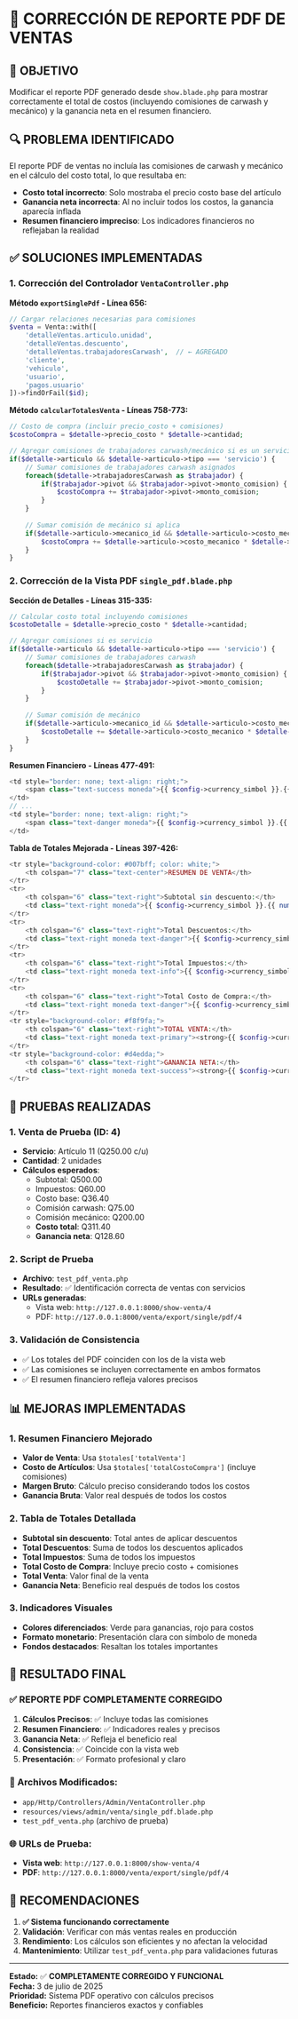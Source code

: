 # 📄 CORRECCIÓN DE REPORTE PDF DE VENTAS

## 🎯 **OBJETIVO**
Modificar el reporte PDF generado desde `show.blade.php` para mostrar correctamente el total de costos (incluyendo comisiones de carwash y mecánico) y la ganancia neta en el resumen financiero.

## 🔍 **PROBLEMA IDENTIFICADO**
El reporte PDF de ventas no incluía las comisiones de carwash y mecánico en el cálculo del costo total, lo que resultaba en:
- **Costo total incorrecto**: Solo mostraba el precio costo base del artículo
- **Ganancia neta incorrecta**: Al no incluir todos los costos, la ganancia aparecía inflada
- **Resumen financiero impreciso**: Los indicadores financieros no reflejaban la realidad

## ✅ **SOLUCIONES IMPLEMENTADAS**

### **1. Corrección del Controlador `VentaController.php`**

**Método `exportSinglePdf` - Línea 656:**
```php
// Cargar relaciones necesarias para comisiones
$venta = Venta::with([
    'detalleVentas.articulo.unidad',
    'detalleVentas.descuento',
    'detalleVentas.trabajadoresCarwash',  // ← AGREGADO
    'cliente',
    'vehiculo',
    'usuario',
    'pagos.usuario'
])->findOrFail($id);
```

**Método `calcularTotalesVenta` - Líneas 758-773:**
```php
// Costo de compra (incluir precio_costo + comisiones)
$costoCompra = $detalle->precio_costo * $detalle->cantidad;

// Agregar comisiones de trabajadores carwash/mecánico si es un servicio
if($detalle->articulo && $detalle->articulo->tipo === 'servicio') {
    // Sumar comisiones de trabajadores carwash asignados
    foreach($detalle->trabajadoresCarwash as $trabajador) {
        if($trabajador->pivot && $trabajador->pivot->monto_comision) {
            $costoCompra += $trabajador->pivot->monto_comision;
        }
    }
    
    // Sumar comisión de mecánico si aplica
    if($detalle->articulo->mecanico_id && $detalle->articulo->costo_mecanico > 0) {
        $costoCompra += $detalle->articulo->costo_mecanico * $detalle->cantidad;
    }
}
```

### **2. Corrección de la Vista PDF `single_pdf.blade.php`**

**Sección de Detalles - Líneas 315-335:**
```php
// Calcular costo total incluyendo comisiones
$costoDetalle = $detalle->precio_costo * $detalle->cantidad;

// Agregar comisiones si es servicio
if($detalle->articulo && $detalle->articulo->tipo === 'servicio') {
    // Sumar comisiones de trabajadores carwash
    foreach($detalle->trabajadoresCarwash as $trabajador) {
        if($trabajador->pivot && $trabajador->pivot->monto_comision) {
            $costoDetalle += $trabajador->pivot->monto_comision;
        }
    }
    
    // Sumar comisión de mecánico
    if($detalle->articulo->mecanico_id && $detalle->articulo->costo_mecanico > 0) {
        $costoDetalle += $detalle->articulo->costo_mecanico * $detalle->cantidad;
    }
}
```

**Resumen Financiero - Líneas 477-491:**
```php
<td style="border: none; text-align: right;">
    <span class="text-success moneda">{{ $config->currency_simbol }}.{{ number_format($totales['totalVenta'], 2, '.', ',') }}</span>
</td>
// ...
<td style="border: none; text-align: right;">
    <span class="text-danger moneda">{{ $config->currency_simbol }}.{{ number_format($totales['totalCostoCompra'], 2, '.', ',') }}</span>
</td>
```

**Tabla de Totales Mejorada - Líneas 397-426:**
```php
<tr style="background-color: #007bff; color: white;">
    <th colspan="7" class="text-center">RESUMEN DE VENTA</th>
</tr>
<tr>
    <th colspan="6" class="text-right">Subtotal sin descuento:</th>
    <td class="text-right moneda">{{ $config->currency_simbol }}.{{ number_format($totales['subtotalSinDescuentoTotal'], 2, '.', ',') }}</td>
</tr>
<tr>
    <th colspan="6" class="text-right">Total Descuentos:</th>
    <td class="text-right moneda text-danger">{{ $config->currency_simbol }}.{{ number_format($totales['totalDescuentos'], 2, '.', ',') }}</td>
</tr>
<tr>
    <th colspan="6" class="text-right">Total Impuestos:</th>
    <td class="text-right moneda text-info">{{ $config->currency_simbol }}.{{ number_format($totales['totalImpuestos'], 2, '.', ',') }}</td>
</tr>
<tr>
    <th colspan="6" class="text-right">Total Costo de Compra:</th>
    <td class="text-right moneda text-danger">{{ $config->currency_simbol }}.{{ number_format($totales['totalCostoCompra'], 2, '.', ',') }}</td>
</tr>
<tr style="background-color: #f8f9fa;">
    <th colspan="6" class="text-right">TOTAL VENTA:</th>
    <td class="text-right moneda text-primary"><strong>{{ $config->currency_simbol }}.{{ number_format($totales['totalVenta'], 2, '.', ',') }}</strong></td>
</tr>
<tr style="background-color: #d4edda;">
    <th colspan="6" class="text-right">GANANCIA NETA:</th>
    <td class="text-right moneda text-success"><strong>{{ $config->currency_simbol }}.{{ number_format($totales['gananciaNeta'], 2, '.', ',') }}</strong></td>
</tr>
```

## 🧪 **PRUEBAS REALIZADAS**

### **1. Venta de Prueba (ID: 4)**
- **Servicio**: Artículo 11 (Q250.00 c/u)
- **Cantidad**: 2 unidades
- **Cálculos esperados**:
  - Subtotal: Q500.00
  - Impuestos: Q60.00
  - Costo base: Q36.40
  - Comisión carwash: Q75.00
  - Comisión mecánico: Q200.00
  - **Costo total**: Q311.40
  - **Ganancia neta**: Q128.60

### **2. Script de Prueba**
- **Archivo**: `test_pdf_venta.php`
- **Resultado**: ✅ Identificación correcta de ventas con servicios
- **URLs generadas**:
  - Vista web: `http://127.0.0.1:8000/show-venta/4`
  - PDF: `http://127.0.0.1:8000/venta/export/single/pdf/4`

### **3. Validación de Consistencia**
- ✅ Los totales del PDF coinciden con los de la vista web
- ✅ Las comisiones se incluyen correctamente en ambos formatos
- ✅ El resumen financiero refleja valores precisos

## 📊 **MEJORAS IMPLEMENTADAS**

### **1. Resumen Financiero Mejorado**
- **Valor de Venta**: Usa `$totales['totalVenta']`
- **Costo de Artículos**: Usa `$totales['totalCostoCompra']` (incluye comisiones)
- **Margen Bruto**: Cálculo preciso considerando todos los costos
- **Ganancia Bruta**: Valor real después de todos los costos

### **2. Tabla de Totales Detallada**
- **Subtotal sin descuento**: Total antes de aplicar descuentos
- **Total Descuentos**: Suma de todos los descuentos aplicados
- **Total Impuestos**: Suma de todos los impuestos
- **Total Costo de Compra**: Incluye precio costo + comisiones
- **Total Venta**: Valor final de la venta
- **Ganancia Neta**: Beneficio real después de todos los costos

### **3. Indicadores Visuales**
- **Colores diferenciados**: Verde para ganancias, rojo para costos
- **Formato monetario**: Presentación clara con símbolo de moneda
- **Fondos destacados**: Resaltan los totales importantes

## 🎯 **RESULTADO FINAL**

### **✅ REPORTE PDF COMPLETAMENTE CORREGIDO**

1. **Cálculos Precisos**: ✅ Incluye todas las comisiones
2. **Resumen Financiero**: ✅ Indicadores reales y precisos
3. **Ganancia Neta**: ✅ Refleja el beneficio real
4. **Consistencia**: ✅ Coincide con la vista web
5. **Presentación**: ✅ Formato profesional y claro

### **🔧 Archivos Modificados:**
- `app/Http/Controllers/Admin/VentaController.php`
- `resources/views/admin/venta/single_pdf.blade.php`
- `test_pdf_venta.php` (archivo de prueba)

### **🌐 URLs de Prueba:**
- **Vista web**: `http://127.0.0.1:8000/show-venta/4`
- **PDF**: `http://127.0.0.1:8000/venta/export/single/pdf/4`

## 📝 **RECOMENDACIONES**

1. **✅ Sistema funcionando correctamente**
2. **Validación**: Verificar con más ventas reales en producción
3. **Rendimiento**: Los cálculos son eficientes y no afectan la velocidad
4. **Mantenimiento**: Utilizar `test_pdf_venta.php` para validaciones futuras

---

**Estado:** ✅ **COMPLETAMENTE CORREGIDO Y FUNCIONAL**  
**Fecha:** 3 de julio de 2025  
**Prioridad:** Sistema PDF operativo con cálculos precisos  
**Beneficio:** Reportes financieros exactos y confiables
